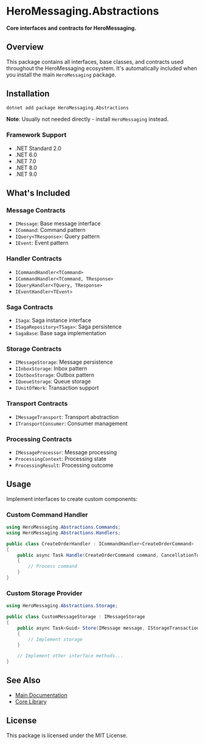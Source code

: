 # HeroMessaging.Abstractions

**Core interfaces and contracts for HeroMessaging.**

## Overview

This package contains all interfaces, base classes, and contracts used throughout the HeroMessaging ecosystem. It's automatically included when you install the main `HeroMessaging` package.

## Installation

```bash
dotnet add package HeroMessaging.Abstractions
```

**Note**: Usually not needed directly - install `HeroMessaging` instead.

### Framework Support

- .NET Standard 2.0
- .NET 6.0
- .NET 7.0
- .NET 8.0
- .NET 9.0

## What's Included

### Message Contracts
- `IMessage`: Base message interface
- `ICommand`: Command pattern
- `IQuery<TResponse>`: Query pattern
- `IEvent`: Event pattern

### Handler Contracts
- `ICommandHandler<TCommand>`
- `ICommandHandler<TCommand, TResponse>`
- `IQueryHandler<TQuery, TResponse>`
- `IEventHandler<TEvent>`

### Saga Contracts
- `ISaga`: Saga instance interface
- `ISagaRepository<TSaga>`: Saga persistence
- `SagaBase`: Base saga implementation

### Storage Contracts
- `IMessageStorage`: Message persistence
- `IInboxStorage`: Inbox pattern
- `IOutboxStorage`: Outbox pattern
- `IQueueStorage`: Queue storage
- `IUnitOfWork`: Transaction support

### Transport Contracts
- `IMessageTransport`: Transport abstraction
- `ITransportConsumer`: Consumer management

### Processing Contracts
- `IMessageProcessor`: Message processing
- `ProcessingContext`: Processing state
- `ProcessingResult`: Processing outcome

## Usage

Implement interfaces to create custom components:

### Custom Command Handler

```csharp
using HeroMessaging.Abstractions.Commands;
using HeroMessaging.Abstractions.Handlers;

public class CreateOrderHandler : ICommandHandler<CreateOrderCommand>
{
    public async Task Handle(CreateOrderCommand command, CancellationToken cancellationToken)
    {
        // Process command
    }
}
```

### Custom Storage Provider

```csharp
using HeroMessaging.Abstractions.Storage;

public class CustomMessageStorage : IMessageStorage
{
    public async Task<Guid> Store(IMessage message, IStorageTransaction? transaction, CancellationToken cancellationToken)
    {
        // Implement storage
    }

    // Implement other interface methods...
}
```

## See Also

- [Main Documentation](../../README.md)
- [Core Library](../HeroMessaging/README.md)

## License

This package is licensed under the MIT License.
